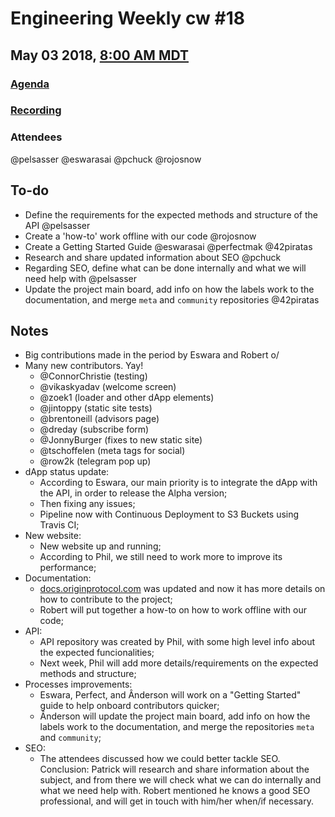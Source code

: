 # Engineering Weekly cw #18
## May 03 2018, [8:00 AM MDT](https://www.worldtimebuddy.com/?qm=1&lid=7&h=7&date=2018-5-3&sln=8-8.5)
### [Agenda](https://github.com/MARKETProtocol/community/issues/12)
### [Recording](https://www.youtube.com/watch?v=4ervDVqSI9s&t=0s)
### Attendees
@pelsasser @eswarasai @pchuck @rojosnow

## To-do

- Define the requirements for the expected methods and structure of the API @pelsasser
- Create a 'how-to' work offline with our code @rojosnow
- Create a Getting Started Guide @eswarasai @perfectmak @42piratas
- Research and share updated information about SEO @pchuck
- Regarding SEO, define what can be done internally and what we will need help with @pelsasser
- Update the project main board, add info on how the labels work to the documentation, and merge `meta` and `community` repositories @42piratas

## Notes

- Big contributions made in the period by Eswara and Robert o/
- Many new contributors. Yay!
  - @ConnorChristie (testing)
  - @vikaskyadav (welcome screen)
  - @zoek1 (loader and other dApp elements)
  - @jintoppy (static site tests)
  - @brentoneill (advisors page)
  - @dreday (subscribe form)
  - @JonnyBurger (fixes to new static site)
  - @tschoffelen (meta tags for social)
  - @row2k (telegram pop up)
- dApp status update:
  - According to Eswara, our main priority is to integrate the dApp with the API, in order to release the Alpha version;
  - Then fixing any issues;
  - Pipeline now with Continuous Deployment to S3 Buckets using Travis CI;
- New website:
  - New website up and running;
  - According to Phil, we still need to work more to improve its performance;
- Documentation:
  - [docs.originprotocol.com](http://docs.originprotocol.com/#contributing) was updated and now it has more details on how to contribute to the project;
  - Robert will put together a how-to on how to work offline with our code;
- API:
  - API repository was created by Phil, with some high level info about the expected funcionalities;
  - Next week, Phil will add more details/requirements on the expected methods and structure;
- Processes improvements:
  - Eswara, Perfect, and Ânderson will work on a "Getting Started" guide to help onboard contributors quicker;
  - Ânderson will update the project main board, add info on how the labels work to the documentation, and merge the repositories `meta` and `community`;
- SEO:
  - The attendees discussed how we could better tackle SEO. Conclusion: Patrick will research and share information about the subject, and from there we will check what we can do internally and what we need help with. Robert mentioned he knows a good SEO professional, and will get in touch with him/her when/if necessary.

